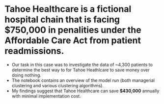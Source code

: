 # Tahoe Healthcare is a fictional hospital chain that is facing $750,000 in penalities under the Affordable Care Act from patient readmissions.

- Our task in this case was to investigate the data of ~4,300 patients to determine the best way to for Tahoe Heathlcare to save money over doing nothing.
- The notebook contains an overview of the model run (both managerial clustering and various clustering algorithms).
- My findings suggest that Tahoe Healthcare can save **$430,000** annually with minimal implementation cost.

